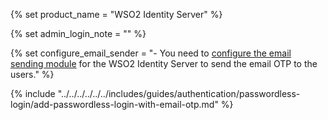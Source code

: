 {% set product_name = "WSO2 Identity Server" %}

{% set admin_login_note = "" %}

{% set configure_email_sender = "- You need to [configure the email sending module](../../notification-channels/configure-email-provider.md) for the WSO2 Identity Server to send the email OTP to the users." %}

{% include "../../../../../../includes/guides/authentication/passwordless-login/add-passwordless-login-with-email-otp.md" %}